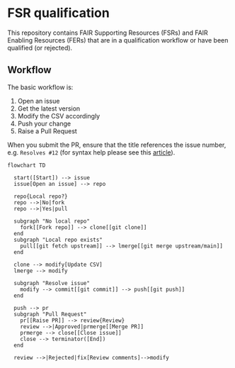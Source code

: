 # FSR qualification
This repository contains FAIR Supporting Resources (FSRs) and FAIR Enabling Resources (FERs) 
that are in a qualification workflow or have been qualified (or rejected).



## Workflow

The basic workflow is:

1. Open an issue
2. Get the latest version
3. Modify the CSV accordingly
4. Push your change
5. Raise a Pull Request

When you submit the PR, ensure that the title references the issue number, e.g. `Resolves #12` (for syntax help please see this [article](https://docs.github.com/en/issues/tracking-your-work-with-issues/linking-a-pull-request-to-an-issue)).





```mermaid
flowchart TD

  start([Start]) --> issue
  issue[Open an issue] --> repo
  
  repo{Local repo?}
  repo -->|No|fork
  repo -->|Yes|pull

  subgraph "No local repo"
    fork[[Fork repo]] --> clone[[git clone]]
  end
  subgraph "Local repo exists"
    pull[[git fetch upstream]] --> lmerge[[git merge upstream/main]]
  end
  
  clone --> modify[Update CSV]
  lmerge --> modify
  
  subgraph "Resolve issue"
    modify --> commit[[git commit]] --> push[[git push]]
  end
  
  push --> pr
  subgraph "Pull Request"
    pr[[Raise PR]] --> review{Review}
    review -->|Approved|prmerge[[Merge PR]]
    prmerge --> close[[Close issue]]
    close --> terminator([End])
  end

  review -->|Rejected|fix[Review comments]-->modify

```





